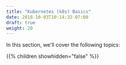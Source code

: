 ```yaml
---
title: "Kubernetes (k8s) Basics"
date: 2018-10-03T10:14:32-07:00
draft: true
weight: 20
---
```


In this section, we'll cover the following topics:

{{% children showhidden="false" %}}

